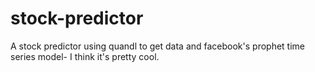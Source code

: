 # stock-predictor
A stock predictor using quandl to get data and facebook's prophet time series model- I think it's pretty cool.
